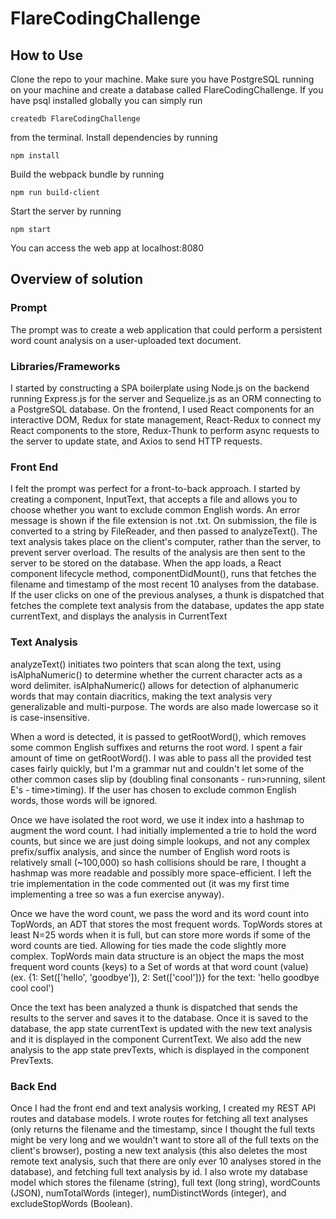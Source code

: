 # FlareCodingChallenge

## How to Use
Clone the repo to your machine. Make sure you have PostgreSQL running on your machine and create a database called FlareCodingChallenge. If you have psql installed globally you can simply run
```
createdb FlareCodingChallenge
```
from the terminal. 
Install dependencies by running
```
npm install
```
Build the webpack bundle by running
```
npm run build-client
```
Start the server by running
```
npm start
```
You can access the web app at localhost:8080

## Overview of solution
### Prompt
The prompt was to create a web application that could perform a persistent word count analysis on a user-uploaded text document. 

### Libraries/Frameworks
I started by constructing a SPA boilerplate using Node.js on the backend running Express.js for the server and Sequelize.js as an ORM connecting to a PostgreSQL database. On the frontend, I used React components for an interactive DOM, Redux for state management, React-Redux to connect my React components to the store, Redux-Thunk to perform async requests to the server to update state, and Axios to send HTTP requests. 

### Front End
I felt the prompt was perfect for a front-to-back approach. I started by creating a component, InputText, that accepts a file and allows you to choose whether you want to exclude common English words. An error message is shown if the file extension is not .txt. On submission, the file is converted to a string by FileReader, and then passed to analyzeText(). The text analysis takes place on the client's computer, rather than the server, to prevent server overload. The results of the analysis are then sent to the server to be stored on the database. When the app loads, a React component lifecycle method, componentDidMount(), runs that fetches the filename and timestamp of the most recent 10 analyses from the database. If the user clicks on one of the previous analyses, a thunk is dispatched that fetches the complete text analysis from the database, updates the app state currentText, and displays the analysis in CurrentText 

### Text Analysis
analyzeText() initiates two pointers that scan along the text, using isAlphaNumeric() to determine whether the current character acts as a word delimiter. isAlphaNumeric() allows for detection of alphanumeric words that may contain diacritics, making the text analysis very generalizable and multi-purpose. The words are also made lowercase so it is case-insensitive.

When a word is detected, it is passed to getRootWord(), which removes some common English suffixes and returns the root word. I spent a fair amount of time on getRootWord(). I was able to pass all the provided test cases fairly quickly, but I'm a grammar nut and couldn't let some of the other common cases slip by (doubling final consonants - run>running, silent E's - time>timing). If the user has chosen to exclude common English words, those words will be ignored. 

Once we have isolated the root word, we use it index into a hashmap to augment the word count. I had initially implemented a trie to hold the word counts, but since we are just doing simple lookups, and not any complex prefix/suffix analysis, and since the number of English word roots is relatively small (~100,000) so hash collisions should be rare, I thought a hashmap was more readable and possibly more space-efficient. I left the trie implementation in the code commented out (it was my first time implementing a tree so was a fun exercise anyway).

Once we have the word count, we pass the word and its word count into TopWords, an ADT that stores the most frequent words. TopWords stores at least N=25 words when it is full, but can store more words if some of the word counts are tied. Allowing for ties made the code slightly more complex. TopWords main data structure is an object the maps the most frequent word counts (keys) to a Set of words at that word count (value) (ex. {1: Set(['hello', 'goodbye']), 2: Set(['cool'])} for the text: 'hello goodbye cool cool')

Once the text has been analyzed a thunk is dispatched that sends the results to the server and saves it to the database. Once it is saved to the database, the app state currentText is updated with the new text analysis and it is displayed in the component CurrentText. We also add the new analysis to the app state prevTexts, which is displayed in the component PrevTexts.

### Back End
Once I had the front end and text analysis working, I created my REST API routes and database models. I wrote routes for fetching all text analyses (only returns the filename and the timestamp, since I thought the full texts might be very long and we wouldn't want to store all of the full texts on the client's browser), posting a new text analysis (this also deletes the most remote text analysis, such that there are only ever 10 analyses stored in the database), and fetching full text analysis by id. I also wrote my database model which stores the filename (string), full text (long string), wordCounts (JSON), numTotalWords (integer), numDistinctWords (integer), and excludeStopWords (Boolean).
